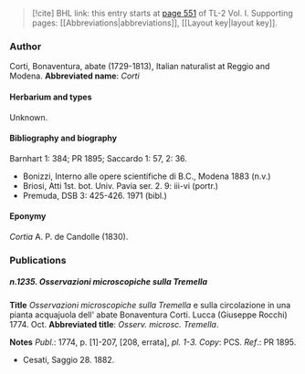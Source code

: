 > [!cite] BHL link: this entry starts at [page 551](https://www.biodiversitylibrary.org/page/33120682) of TL-2 Vol. I.
> Supporting pages: [[Abbreviations|abbreviations]], [[Layout key|layout key]].

### Author

Corti, Bonaventura, abate (1729-1813), Italian naturalist at Reggio and Modena. 
**Abbreviated name**: *Corti*

#### Herbarium and types

Unknown.

#### Bibliography and biography

Barnhart 1: 384; PR 1895; Saccardo 1: 57, 2: 36.
- Bonizzi, Interno alle opere scientifiche di B.C., Modena 1883 (n.v.)
- Briosi, Atti 1st. bot. Univ. Pavia ser. 2. 9: iii-vi (portr.)
- Premuda, DSB 3: 425-426. 1971 (bibl.)

#### Eponymy

*Cortia* A. P. de Candolle (1830).

### Publications

##### n.1235. Osservazioni microscopiche sulla Tremella

**Title**
*Osservazioni microscopiche sulla Tremella* e sulla circolazione in una pianta acquajuola dell' abate Bonaventura Corti. Lucca (Giuseppe Rocchi) 1774. Oct.
**Abbreviated title**: *Osserv. microsc. Tremella*.

**Notes**
*Publ*.: 1774, p. \[1\]-207, \[208, errata\], *pl. 1-3. Copy*: PCS.
*Ref*.: PR 1895.
- Cesati, Saggio 28. 1882.

